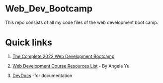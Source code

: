 # Web_Dev_Bootcamp

This repo consists of all my code files of the web development boot camp.

# Quick links

1. [The Complete 2022 Web Development Bootcamp](https://www.udemy.com/course/the-complete-web-development-bootcamp/)

2. [Web Development Course Resources List](https://www.appbrewery.co/p/web-development-course-resources/) - By Angela Yu

3. [DevDocs](https://devdocs.io/) -for documentation
